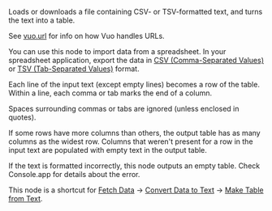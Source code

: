 Loads or downloads a file containing CSV- or TSV-formatted text, and turns the text into a table.

See [vuo.url](vuo-nodeset://vuo.url) for info on how Vuo handles URLs.

You can use this node to import data from a spreadsheet. In your spreadsheet application, export the data in [CSV (Comma-Separated Values)](https://en.wikipedia.org/wiki/Comma-separated_values) or [TSV (Tab-Separated Values)](https://en.wikipedia.org/wiki/Tab-separated_values) format.

Each line of the input text (except empty lines) becomes a row of the table. Within a line, each comma or tab marks the end of a column.

Spaces surrounding commas or tabs are ignored (unless enclosed in quotes).

If some rows have more columns than others, the output table has as many columns as the widest row. Columns that weren't present for a row in the input text are populated with empty text in the output table.

If the text is formatted incorrectly, this node outputs an empty table. Check Console.app for details about the error.

This node is a shortcut for [Fetch Data](vuo-node://vuo.data.fetch) -> [Convert Data to Text](vuo-node://vuo.type.data.text) -> [Make Table from Text](vuo-node://vuo.table.make.text).
